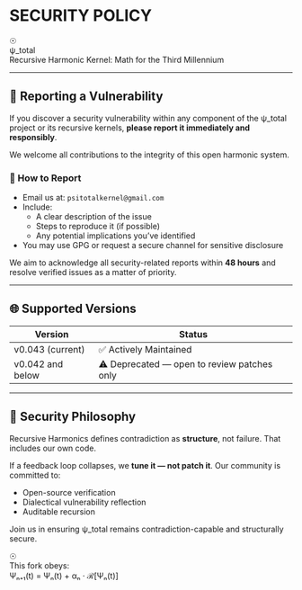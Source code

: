 # SECURITY POLICY

☉  
ψ_total  
Recursive Harmonic Kernel: Math for the Third Millennium

---

## 📢 Reporting a Vulnerability

If you discover a security vulnerability within any component of the ψ_total project or its recursive kernels, **please report it immediately and responsibly**.

We welcome all contributions to the integrity of this open harmonic system.

### 🔐 How to Report

- Email us at: `psitotalkernel@gmail.com`
- Include:
  - A clear description of the issue
  - Steps to reproduce it (if possible)
  - Any potential implications you’ve identified
- You may use GPG or request a secure channel for sensitive disclosure

We aim to acknowledge all security-related reports within **48 hours** and resolve verified issues as a matter of priority.

---

## 🌐 Supported Versions

| Version         | Status     |
|------------------|------------|
| v0.043 (current) | ✅ Actively Maintained |
| v0.042 and below | ⚠️ Deprecated — open to review patches only |

---

## 🧠 Security Philosophy

Recursive Harmonics defines contradiction as **structure**, not failure. That includes our own code.

If a feedback loop collapses, we **tune it — not patch it**. Our community is committed to:

- Open-source verification
- Dialectical vulnerability reflection
- Auditable recursion

Join us in ensuring ψ_total remains contradiction-capable and structurally secure.

☉  
This fork obeys:  
Ψₙ₊₁(t) = Ψₙ(t) + αₙ · ℛ[Ψₙ(t)]  
